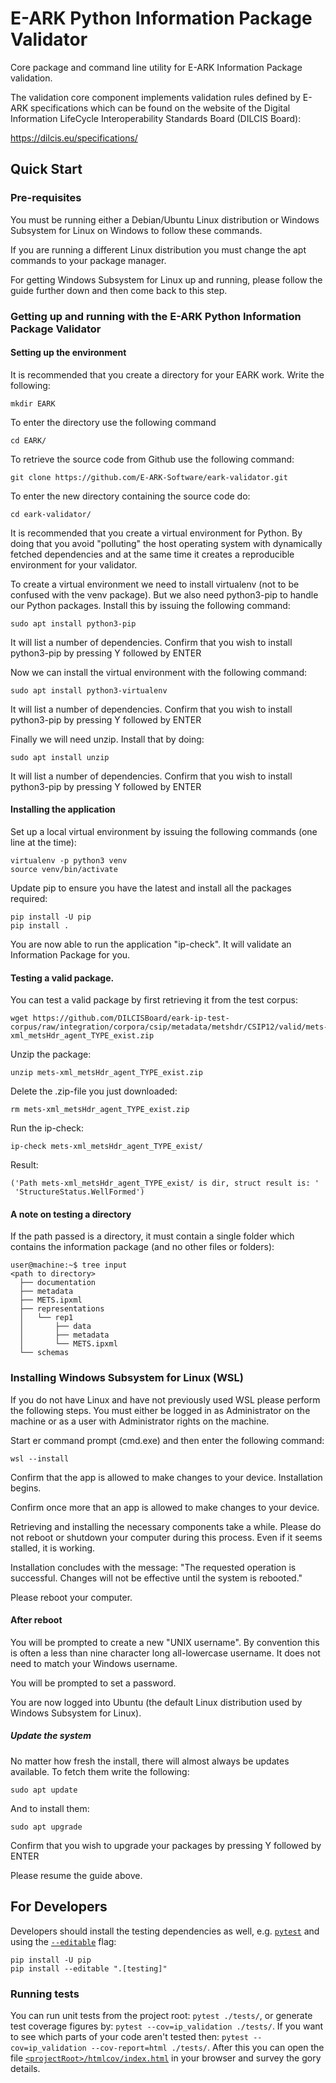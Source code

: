 # E-ARK Python Information Package Validator

Core package and command line utility for E-ARK Information Package validation.

The validation core component implements validation rules defined by E-ARK specifications which can be found on the
website of the Digital Information LifeCycle Interoperability Standards Board (DILCIS Board):

<https://dilcis.eu/specifications/>

## Quick Start

### Pre-requisites

You must be running either a Debian/Ubuntu Linux distribution or Windows Subsystem for Linux on Windows to follow these commands.

If you are running a different Linux distribution you must change the apt commands to your package manager.

For getting Windows Subsystem for Linux up and running, please follow the guide further down and then come back to this step.

### Getting up and running with the E-ARK Python Information Package Validator

#### Setting up the environment

It is recommended that you create a directory for your EARK work. Write the following:

```
mkdir EARK
```

To enter the directory use the following command

```
cd EARK/
```

To retrieve the source code from Github use the following command:

```
git clone https://github.com/E-ARK-Software/eark-validator.git
```

To enter the new directory containing the source code do:

```
cd eark-validator/
```


It is recommended that you create a virtual environment for Python. By doing that you avoid "polluting" the host operating system with dynamically fetched dependencies and at the same time it creates a reproducible environment for your validator.

To create a virtual environment we need to install virtualenv (not to be confused with the venv package). But we also need python3-pip to handle our Python packages. Install this by issuing the following command:

```
sudo apt install python3-pip
```

It will list a number of dependencies. Confirm that you wish to install python3-pip by pressing Y followed by ENTER

Now we can install the virtual environment with the following command:

```
sudo apt install python3-virtualenv
```

It will list a number of dependencies. Confirm that you wish to install python3-pip by pressing Y followed by ENTER

Finally we will need unzip. Install that by doing:

```
sudo apt install unzip
```

It will list a number of dependencies. Confirm that you wish to install python3-pip by pressing Y followed by ENTER


#### Installing the application

Set up a local virtual environment by issuing the following commands (one line at the time):

```
virtualenv -p python3 venv
source venv/bin/activate
```

Update pip to ensure you have the latest and install all the packages required:

```
pip install -U pip
pip install .
```

You are now able to run the application "ip-check". It will validate an Information Package for you.


#### Testing a valid package.

You can test a valid package by first retrieving it from the test corpus:

```
wget https://github.com/DILCISBoard/eark-ip-test-corpus/raw/integration/corpora/csip/metadata/metshdr/CSIP12/valid/mets-xml_metsHdr_agent_TYPE_exist.zip
```

Unzip the package:

```
unzip mets-xml_metsHdr_agent_TYPE_exist.zip
```

Delete the .zip-file you just downloaded:

```
rm mets-xml_metsHdr_agent_TYPE_exist.zip
```

Run the ip-check:

```
ip-check mets-xml_metsHdr_agent_TYPE_exist/
```

Result:

```
('Path mets-xml_metsHdr_agent_TYPE_exist/ is dir, struct result is: '
 'StructureStatus.WellFormed')
```

#### A note on testing a directory

If the path passed is a directory, it must contain a single folder which contains the information package (and no other files or folders):

```shell
user@machine:~$ tree input
<path to directory>
  ├── documentation
  ├── metadata
  ├── METS.ipxml
  ├── representations
  │   └── rep1
  │       ├── data
  │       ├── metadata
  │       └── METS.ipxml
  └── schemas
```

### Installing Windows Subsystem for Linux (WSL)

If you do not have Linux and have not previously used WSL please perform the following steps. You must either be logged in as Administrator on the machine or as a user with Administrator rights on the machine.

Start er command prompt (cmd.exe) and then enter the following command: 

```
wsl --install
```

Confirm that the app is allowed to make changes to your device. Installation begins.

Confirm once more that an app is allowed to make changes to your device.

Retrieving and installing the necessary components take a while. Please do not reboot or shutdown your computer during this process. Even if it seems stalled, it is working.

Installation concludes with the message: "The requested operation is successful. Changes will not be effective until the system is rebooted."

Please reboot your computer.

#### After reboot

You will be prompted to create a new "UNIX username". By convention this is often a less than nine character long all-lowercase username. It does not need to match your Windows username.

You will be prompted to set a password. 

You are now logged into Ubuntu (the default Linux distribution used by Windows Subsystem for Linux).

##### Update the system

No matter how fresh the install, there will almost always be updates available. To fetch them write the following:

```
sudo apt update
```

And to install them:

```
sudo apt upgrade
```

Confirm that you wish to upgrade your packages by pressing Y followed by ENTER

Please resume the guide above.

## For Developers

Developers should install the testing dependencies as well, e.g. [`pytest`](https://docs.pytest.org/en/7.2.x/) and using the [`--editable`](https://pip.pypa.io/en/stable/cli/pip_install/#cmdoption-e) flag:

```shell
pip install -U pip
pip install --editable ".[testing]"
```

### Running tests

You can run unit tests from the project root: `pytest ./tests/`, or generate test coverage figures by: `pytest --cov=ip_validation ./tests/`. If you want to see which parts of your code aren't tested then: `pytest --cov=ip_validation --cov-report=html ./tests/`. After this you can open the file [`<projectRoot>/htmlcov/index.html`](./htmlcov/index.html) in your browser and survey the gory details.
